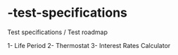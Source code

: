 # -test-specifications
Test specifications / Test roadmap

1- Life Period
2- Thermostat
3- Interest Rates Calculator
